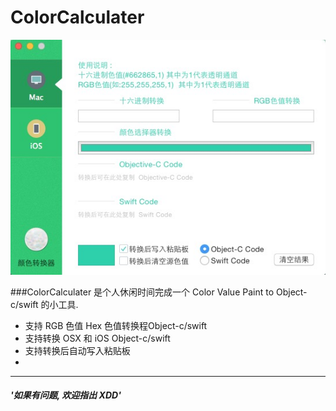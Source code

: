 # ColorCalculater

![screenshot](ColorCalculater/screenshot.png)


###ColorCalculater 是个人休闲时间完成一个 Color Value Paint to Object-c/swift 的小工具.


* 支持 RGB 色值 Hex 色值转换程Object-c/swift
* 支持转换 OSX 和 iOS Object-c/swift
* 支持转换后自动写入粘贴板
* 

---

##### '如果有问题, 欢迎指出 XDD'



